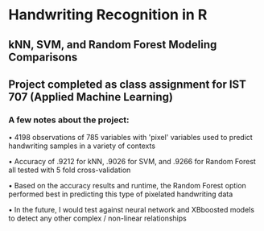 # Handwriting Recognition in R 

## kNN, SVM, and Random Forest Modeling Comparisons

## Project completed as class assignment for IST 707 (Applied Machine Learning)

### A few notes about the project:

• 4198 observations of 785 variables with 'pixel' variables used to predict handwriting samples in a variety of contexts

• Accuracy of .9212 for kNN, .9026 for SVM, and .9266 for Random Forest all tested with 5 fold cross-validation

• Based on the accuracy results and runtime, the Random Forest option performed best in predicting this type of pixelated handwriting data

• In the future, I would test against neural network and XBboosted models to detect any other complex / non-linear relationships



